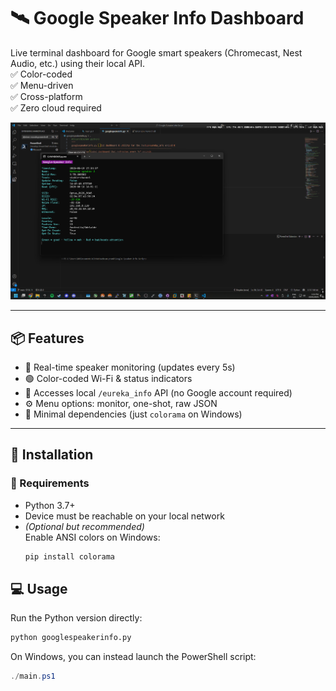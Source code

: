 # 🛰️ Google Speaker Info Dashboard

Live terminal dashboard for Google smart speakers (Chromecast, Nest Audio, etc.) using their local API.  
✅ Color-coded  
✅ Menu-driven  
✅ Cross-platform  
✅ Zero cloud required

![Interface Preview](photo.png)

---

## 📦 Features

- 🔄 Real-time speaker monitoring (updates every 5s)
- 🟢 Color-coded Wi-Fi & status indicators
- 📡 Accesses local `/eureka_info` API (no Google account required)
- ⚙️ Menu options: monitor, one-shot, raw JSON
- 🧼 Minimal dependencies (just `colorama` on Windows)

---

## 🚀 Installation

### 🔧 Requirements

- Python 3.7+
- Device must be reachable on your local network
- *(Optional but recommended)*  
  Enable ANSI colors on Windows:
  ```bash
  pip install colorama
  ```

## 💻 Usage

Run the Python version directly:

```bash
python googlespeakerinfo.py
```

On Windows, you can instead launch the PowerShell script:

```powershell
./main.ps1
```
